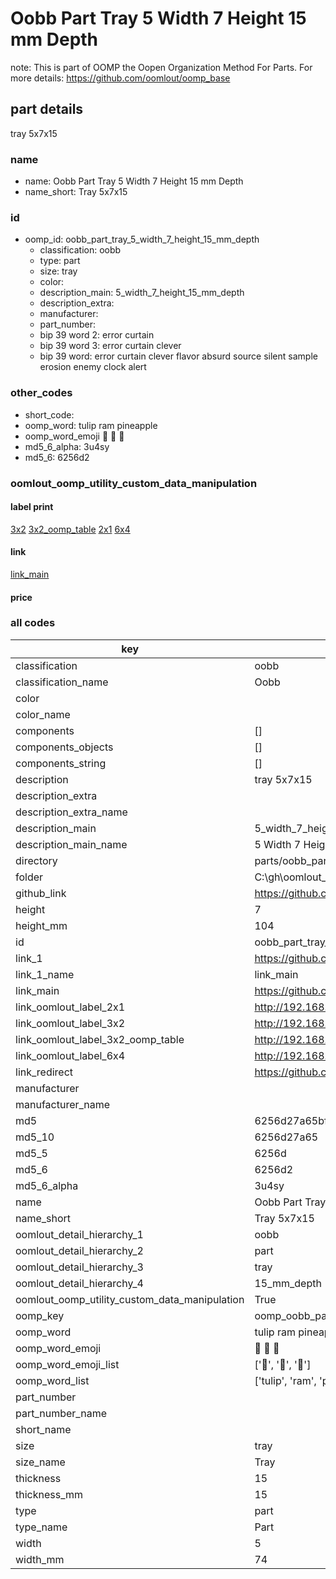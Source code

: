 # Oobb Part Tray 5 Width 7 Height 15 mm Depth  

note: This is part of OOMP the Oopen Organization Method For Parts. For more details: https://github.com/oomlout/oomp_base

##  part details
  



tray 5x7x15



### name
* name: Oobb Part Tray 5 Width 7 Height 15 mm Depth
* name_short: Tray 5x7x15 
### id
* oomp_id: oobb_part_tray_5_width_7_height_15_mm_depth
  * classification: oobb
  * type: part
  * size: tray
  * color: 
  * description_main: 5_width_7_height_15_mm_depth
  * description_extra: 
  * manufacturer: 
  * part_number: 
  * bip 39 word 2: error curtain
  * bip 39 word 3: error curtain clever
  * bip 39 word: error curtain clever flavor absurd source silent sample erosion enemy clock alert

### other_codes
* short_code: 
* oomp_word: tulip ram pineapple
* oomp_word_emoji :tulip: :ram: :pineapple:
* md5_6_alpha: 3u4sy
* md5_6: 6256d2






### oomlout_oomp_utility_custom_data_manipulation
#### label print
[3x2](http://192.168.1.245:1112/?label=oomp%203u4sy)
[3x2_oomp_table](http://192.168.1.108:1112/?label=oomp%203u4sy)
[2x1](http://192.168.1.242:1112/?label=oomp%203u4sy)
[6x4](http://192.168.1.55:1112/?label=oomp%203u4sy)    

#### link

[link_main](https://github.com/oomlout/oomlout_oobb_version_4_generated_parts/tree/main/navigation_oomp/oobb/part/tray/5_width_7_height_15_mm_depth/part)                              

#### price







### all codes 
| key | value |  
| --- | --- |  
| classification | oobb |  
| classification_name | Oobb |  
| color |  |  
| color_name |  |  
| components | [] |  
| components_objects | [] |  
| components_string | [] |  
| description | tray 5x7x15 |  
| description_extra |  |  
| description_extra_name |  |  
| description_main | 5_width_7_height_15_mm_depth |  
| description_main_name | 5 Width 7 Height 15 mm Depth |  
| directory | parts/oobb_part_tray_5_width_7_height_15_mm_depth |  
| folder | C:\gh\oomlout_oobb_version_4_generated_parts\parts\oobb_part_tray_5_width_7_height_15_mm_depth |  
| github_link | https://github.com/oomlout/oomlout_oomp_part_src/tree/main/parts/oobb_part_tray_5_width_7_height_15_mm_depth |  
| height | 7 |  
| height_mm | 104 |  
| id | oobb_part_tray_5_width_7_height_15_mm_depth |  
| link_1 | https://github.com/oomlout/oomlout_oobb_version_4_generated_parts/tree/main/navigation_oomp/oobb/part/tray/5_width_7_height_15_mm_depth/part |  
| link_1_name | link_main |  
| link_main | https://github.com/oomlout/oomlout_oobb_version_4_generated_parts/tree/main/navigation_oomp/oobb/part/tray/5_width_7_height_15_mm_depth/part |  
| link_oomlout_label_2x1 | http://192.168.1.242:1112/?label=oomp%203u4sy |  
| link_oomlout_label_3x2 | http://192.168.1.245:1112/?label=oomp%203u4sy |  
| link_oomlout_label_3x2_oomp_table | http://192.168.1.108:1112/?label=oomp%203u4sy |  
| link_oomlout_label_6x4 | http://192.168.1.55:1112/?label=oomp%203u4sy |  
| link_redirect | https://github.com/oomlout/oomlout_oobb_version_4_generated_parts/tree/main/parts/oobb_tray_05_07_15 |  
| manufacturer |  |  
| manufacturer_name |  |  
| md5 | 6256d27a65bf190f4000858a550d8a66 |  
| md5_10 | 6256d27a65 |  
| md5_5 | 6256d |  
| md5_6 | 6256d2 |  
| md5_6_alpha | 3u4sy |  
| name | Oobb Part Tray 5 Width 7 Height 15 mm Depth |  
| name_short | Tray 5x7x15  |  
| oomlout_detail_hierarchy_1 | oobb |  
| oomlout_detail_hierarchy_2 | part |  
| oomlout_detail_hierarchy_3 | tray |  
| oomlout_detail_hierarchy_4 | 15_mm_depth |  
| oomlout_oomp_utility_custom_data_manipulation | True |  
| oomp_key | oomp_oobb_part_tray_5_width_7_height_15_mm_depth |  
| oomp_word | tulip ram pineapple |  
| oomp_word_emoji | :tulip: :ram: :pineapple: |  
| oomp_word_emoji_list | [':tulip:', ':ram:', ':pineapple:'] |  
| oomp_word_list | ['tulip', 'ram', 'pineapple'] |  
| part_number |  |  
| part_number_name |  |  
| short_name |  |  
| size | tray |  
| size_name | Tray |  
| thickness | 15 |  
| thickness_mm | 15 |  
| type | part |  
| type_name | Part |  
| width | 5 |  
| width_mm | 74 |  
